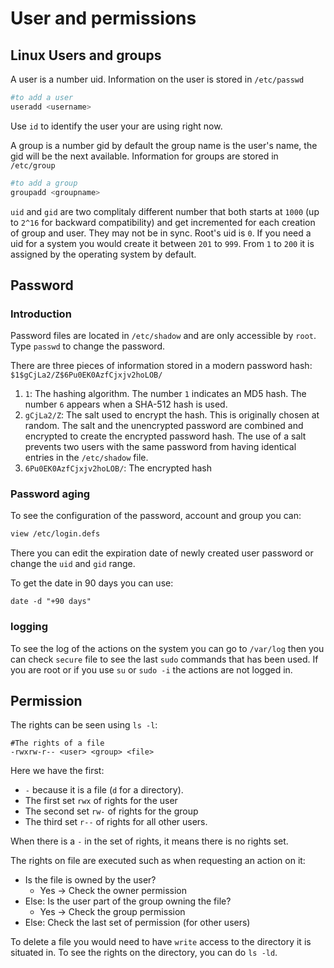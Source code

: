 # User and permissions
## Linux Users and groups

A user is a number uid. Information on the user is stored in `/etc/passwd`
```bash
#to add a user
useradd <username>
```
Use `id` to identify the user your are using right now.

A group is a number gid by default the group name is the user's name, the gid will be the next available. Information for groups are stored in `/etc/group` 
```bash
#to add a group
groupadd <groupname>
```

`uid` and `gid` are two complitaly different number that both starts at `1000` (up to `2^16` for backward compatibility) and get incremented for each creation of group and user. They may not be in sync.
Root's uid is `0`. If you need a uid for a system you would create it between `201` to `999`. From `1` to `200` it is assigned by the operating system by default.

## Password

### Introduction

Password files are located in `/etc/shadow` and are only accessible by `root`.
Type `passwd` to change the password.

There are three pieces of information stored in a modern password hash:
`$1$gCjLa2/Z$6Pu0EK0AzfCjxjv2hoLOB/`

1. `1`: The hashing algorithm. The number `1` indicates an MD5 hash. The number `6` appears when
a SHA-512 hash is used.
2. `gCjLa2/Z`: The salt used to encrypt the hash. This is originally chosen at random. The
salt and the unencrypted password are combined and encrypted to create the encrypted
password hash. The use of a salt prevents two users with the same password from having
identical entries in the `/etc/shadow` file.
3. `6Pu0EK0AzfCjxjv2hoLOB/`: The encrypted hash

### Password aging

To see the configuration of the password, account and group you can:
```bash
view /etc/login.defs
```

There you can edit the expiration date of newly created user password or change the `uid` and `gid` range.

To get the date in 90 days you can use:
 ```
 date -d "+90 days"
```

### logging

To see the log of the actions on the system you can go to `/var/log` then you can check `secure` file to see the last `sudo` commands that has been used. If you are root or if you use `su` or `sudo -i` the actions are not logged in.


## Permission

The rights can be seen using `ls -l`:

 ```
 #The rights of a file
 -rwxrw-r-- <user> <group> <file>
 ```
 
Here we have the first:
 - `-` because it is a file (`d` for a directory).
 - The first set `rwx` of rights for the user
 - The second set `rw-` of rights for the group
 - The third set `r--` of rights for all other users.
 
 When there is a `-` in the set of rights, it means there is no rights set.
 
The rights on file are executed such as when requesting an action on it:

- Is the file is owned by the user?
  - Yes -> Check the owner permission
- Else: Is the user part of the group owning the file?
  - Yes -> Check the group permission
- Else: Check the last set of permission (for other users)
        
To delete a file you would need to have `write` access to the directory it is situated in. 
To see the rights on the directory, you can do `ls -ld`.